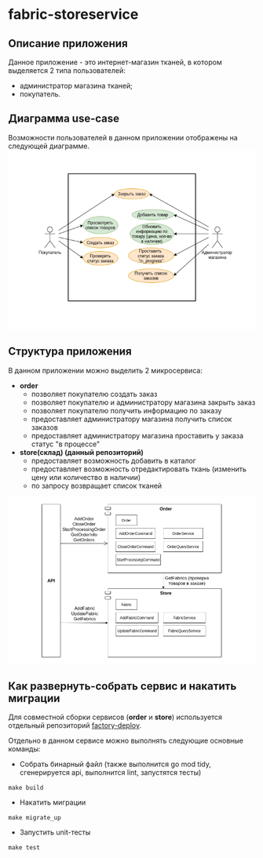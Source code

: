 # fabric-storeservice

## Описание приложения
Данное приложение - это интернет-магазин тканей, в котором выделяется 2 типа пользователей:
* администратор магазина тканей;
* покупатель.

## Диаграмма use-case
Возможности пользователей в данном приложении отображены на следующей диаграмме.
![Use-case diagram](/diagrams/use_case.png)

## Структура приложения
В данном приложении можно выделить 2 микросервиса:
* **order**
    - позволяет покупателю создать заказ
    - позволяет покупателю и администратору магазина закрыть заказ
    - позволяет покупателю получить информацию по заказу
    - предоставляет администратору магазина получить список заказов
    - предоставляет администратору магазина проставить у заказа статус "в процессе"
* **store(склад) (данный репозиторий)**
    - предоставляет возможность добавить в каталог
    - предоставляет возможность отредактировать ткань (изменить цену или количество в наличии)
    - по запросу возвращает список тканей

![Component diagram](/diagrams/component_diagram.png)

## Как развернуть-собрать сервис и накатить миграции
Для совместной сборки сервисов (**order** и **store**) используется отдельный репозиторий [factory-deploy](https://github.com/luchininaanna/fabric-deploy).

Отдельно в данном сервисе можно выполнять следующие основные команды:
* Собрать бинарный файл (также выполнится go mod tidy, сгенерируется api, выполнится lint, запустятся тесты)
```
make build
```
* Накатить миграции
```
make migrate_up
```
* Запустить unit-тесты
```
make test
```